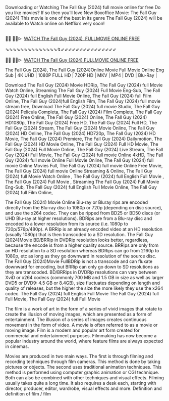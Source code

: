 Downloading or Watching The Fall Guy (2024) full movie online for free Do you like movies? If so then you’ll love New Boxoffice Movie: The Fall Guy (2024) This movie is one of the best in its genre The Fall Guy (2024) will be available to Watch online on Netflix’s very soon!

<div><br /></div><div>🔴🔴 🔴🔴ᐅ&nbsp;&nbsp;<a href="https://t.co/EklN00IVex">WATCH The Fall Guy (2024)&nbsp; FULLMOVIE ONLINE FREE</a></div><div><br /></div><div><div>⇘⇘⇘⇘⇘⇘⇘⇘⇘⇘⇘⇘⇘⇘↯⇙⇙⇙⇙⇙⇙⇙⇙⇙⇙⇙⇙⇙⇙⇙</div></div><div><br /></div><div><div><div>🔴🔴 🔴🔴ᐅ&nbsp;&nbsp;<a href="https://t.co/oRINXEU1Ol">WATCH The Fall Guy (2024) FULLMOVIE ONLINE FREE</a></div></div></div>

The Fall Guy (2024), The Fall Guy (2024)Online Movie Full Movie Online Eng Sub
| 4K UHD | 1080P FULL HD | 720P HD | MKV | MP4 | DVD | Blu-Ray |

Download The Fall Guy (2024) Movie HDRip,
The Fall Guy (2024) full Movie Watch Online,
Streaming The Fall Guy (2024) Full Movie Eng-Sub,
The Fall Guy (2024) full English Full Movie Online,
The Fall Guy (2024) full Film Online,
The Fall Guy (2024)full English Film,
The Fall Guy (2024) full movie stream free,
Download The Fall Guy (2024) full movie Studio,
The Fall Guy (2024) Pelicula Completa,
The Fall Guy (2024) Film Complete,
The Fall Guy (2024) Free Online,
The Fall Guy (2024) Online,
The Fall Guy (2024) HD1080p,
The Fall Guy (2024) Free HD,
The Fall Guy (2024) Full HD,
The Fall Guy (2024) Stream,
The Fall Guy (2024) Movie Online,
The Fall Guy (2024) HD Online,
The Fall Guy (2024) HD720p,
The Fall Guy (2024) HD Movie,
The Fall Guy (2024) Premiere,
The Fall Guy (2024) Dailymotion,
The Fall Guy (2024) HD Movie Online,
The Fall Guy (2024) Full HD Movie,
The Fall Guy (2024) Full Movie Online,
The Fall Guy (2024) Live Stream,
The Fall Guy (2024) Full Movie,
The Fall Guy (2024) full movie Online 4kHD,
The Fall Guy (2024) full movie Online Full Movie Online,
The Fall Guy (2024) full movie Online Movies Full,
The Fall Guy (2024) full movie Online Free Movie,
The Fall Guy (2024) full movie Online Streaming & Online,
The Fall Guy (2024) full Movie Watch Online ,
The Fall Guy (2024) full English Full Movie ,
The Fall Guy (2024) Full Movie ,
Streaming The Fall Guy (2024) Full Movie Eng-Sub,
The Fall Guy (2024) full English Full Movie Online,
The Fall Guy (2024) full Film Online,


The Fall Guy (2024) Movie Online Blu-ray or Bluray rips are encoded directly from the Blu-ray disc to 1080p or 720p (depending on disc source), and use the x264 codec. They can be ripped from BD25 or BD50 discs (or UHD Blu-ray at higher resolutions). BDRips are from a Blu-ray disc and encoded to a lower resolution from its source (i.e. 1080p to 720p/576p/480p). A BRRip is an already encoded video at an HD resolution (usually 1080p) that is then transcoded to a SD resolution. The Fall Guy (2024)Movie BD/BRRip in DVDRip resolution looks better, regardless, because the encode is from a higher quality source. BRRips are only from an HD resolution to a SD resolution whereas BDRips can go from 2160p to 1080p, etc as long as they go downward in resolution of the source disc. The Fall Guy (2024)Movie FullBDRip is not a transcode and can fluxate downward for encoding, but BRRip can only go down to SD resolutions as they are transcoded. BD/BRRips in DVDRip resolutions can vary between XviD or x264 codecs (commonly 700 MB and 1.5 GB in size as well as larger DVD5 or DVD9: 4.5 GB or 8.4GB), size fluctuates depending on length and quality of releases, but the higher the size the more likely they use the x264 codec. 
The Fall Guy (2024) full English Full Movie The Fall Guy (2024) full Full Movie, The Fall Guy (2024) full Full Movie 

The film is a work of art in the form of a series of vivid images that rotate to create the illusion of moving images, which are presented as a form of entertainment. The illusion of a series of images creates continuous movement in the form of video. A movie is often referred to as a movie or moving image. Film is a modern and popular art form created for commercial and entertainment purposes. Filmmaking has now become a popular industry around the world, where feature films are always expected in cinemas.

Movies are produced in two main ways. The first is through filming and recording techniques through film cameras. This method is done by taking pictures or objects. The second uses traditional animation techniques. This method is performed using computer graphic animation or CGI technique. Both can also be combined with other techniques and visual effects. Filming usually takes quite a long time. It also requires a desk each, starting with director, producer, editor, wardrobe, visual effects and more. Definition and definition of film / film
